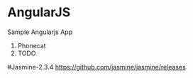 # AngularJS
Sample Angularjs App
  1. Phonecat
  2. TODO

#Jasmine-2.3.4
https://github.com/jasmine/jasmine/releases
